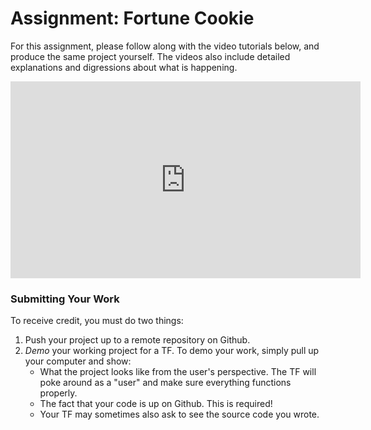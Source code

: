 # Assignment: Fortune Cookie

For this assignment, please follow along with the video tutorials below, and produce the same project yourself. The videos also include detailed explanations and digressions about what is happening.


<iframe width="560" height="315" src="https://www.youtube.com/embed/videoseries?list=PLs5n5nYB22fJZxETxSnSgdj-d-gTgtUfj" frameborder="0" allowfullscreen></iframe>


### Submitting Your Work

To receive credit, you must do two things:
1. Push your project up to a remote repository on Github.
1. *Demo* your working project for a TF. To demo your work, simply pull up your computer and show:
    - What the project looks like from the user's perspective. The TF will poke around as a "user" and make sure everything functions properly.
    - The fact that your code is up on Github. This is required!
    - Your TF may sometimes also ask to see the source code you wrote.
